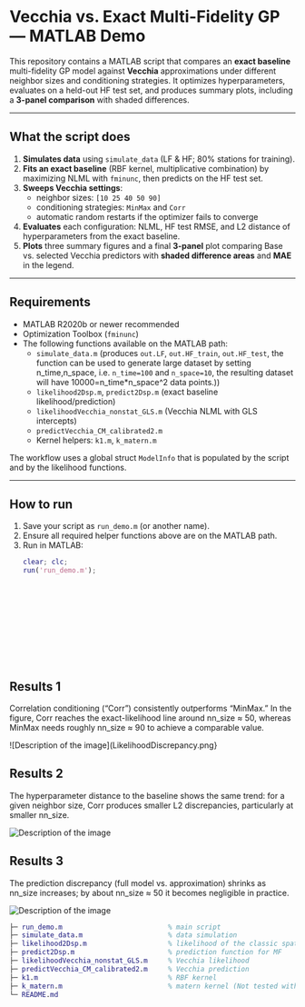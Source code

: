# Vecchia vs. Exact Multi-Fidelity GP — MATLAB Demo

This repository contains a MATLAB script that compares an **exact baseline** multi-fidelity GP model against **Vecchia** approximations under different neighbor sizes and conditioning strategies. It optimizes hyperparameters, evaluates on a held-out HF test set, and produces summary plots, including a **3-panel comparison** with shaded differences.

---

## What the script does

1. **Simulates data** using `simulate_data` (LF & HF; 80% stations for training).
2. **Fits an exact baseline** (RBF kernel, multiplicative combination) by maximizing NLML with `fminunc`, then predicts on the HF test set.
3. **Sweeps Vecchia settings**:
   - neighbor sizes: `[10 25 40 50 90]`
   - conditioning strategies: `MinMax` and `Corr`
   - automatic random restarts if the optimizer fails to converge
4. **Evaluates** each configuration: NLML, HF test RMSE, and L2 distance of hyperparameters from the exact baseline.
5. **Plots** three summary figures and a final **3-panel** plot comparing Base vs. selected Vecchia predictors with **shaded difference areas** and **MAE** in the legend.

---

## Requirements

- MATLAB R2020b or newer recommended
- Optimization Toolbox (`fminunc`)
- The following functions available on the MATLAB path:
  - `simulate_data.m` (produces `out.LF`, `out.HF_train`, `out.HF_test`, the function can be used to generate large dataset by setting n_time,n_space, i.e. `n_time=100` and `n_space=10`, the resulting dataset will have 10000=n_time*n_space^2  data points.)) 
  - `likelihood2Dsp.m`, `predict2Dsp.m` (exact baseline likelihood/prediction)
  - `likelihoodVecchia_nonstat_GLS.m` (Vecchia NLML with GLS intercepts)
  - `predictVecchia_CM_calibrated2.m`
  - Kernel helpers: `k1.m`, `k_matern.m`
 
The workflow uses a global struct `ModelInfo` that is populated by the script and by the likelihood functions.

---

## How to run

1. Save your script as `run_demo.m` (or another name).
2. Ensure all required helper functions above are on the MATLAB path.
3. Run in MATLAB:
   ```matlab
   clear; clc;
   run('run_demo.m');
   












## Results 1

Correlation conditioning (“Corr”) consistently outperforms “MinMax.” In the figure, Corr reaches the exact-likelihood line around nn_size ≈ 50, whereas MinMax needs roughly nn_size ≈ 90 to achieve a comparable value.


![Description of the image](LikelihoodDiscrepancy.png}
## Results 2

The hyperparameter distance to the baseline shows the same trend: for a given neighbor size, Corr produces smaller L2 discrepancies, particularly at smaller nn_size.

![Description of the image](parameters_discrepancy.png)


## Results 3

The prediction discrepancy (full model vs. approximation) shrinks as nn_size increases; by about nn_size ≈ 50 it becomes negligible in practice.


![Description of the image](Prediction_discrepancy.png)


 ```matlab
├─ run_demo.m                          % main script
├─ simulate_data.m                     % data simulation
├─ likelihood2Dsp.m                    % likelihood of the classic spatio-temporal MF
├─ predict2Dsp.m                       % prediction function for MF
├─ likelihoodVecchia_nonstat_GLS.m     % Vecchia likelihood
├─ predictVecchia_CM_calibrated2.m     % Vecchia prediction
├─ k1.m                                % RBF kernel
├─ k_matern.m                          % matern kernel (Not tested with vecchia approximation)
└─ README.md





